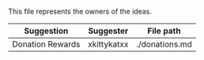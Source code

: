 This file represents the owners of the ideas.

|    Suggestion    |  Suggester  |   File path    |
| :--------------: | :---------: | :------------: |
| Donation Rewards | xkittykatxx | ./donations.md |
